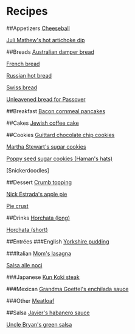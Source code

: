 Recipes
=======

##Appetizers
[Cheeseball](appetizers/cheeseball.md)

[Juli Mathew's hot artichoke dip](appetizers/hot-artichoke-dip.md)

##Breads
[Australian damper bread](bread/australian-damper-bread.md)

[French bread](bread/french-bread.md)

[Russian hot bread](bread/russian-hot-bread.md)

[Swiss bread](bread/swiss-bread.md)

[Unleavened bread for Passover](bread/unleavened-bread-for-passover.md)

##Breakfast
[Bacon cornmeal pancakes](breakfast/bacon-cornmeal-pancakes.md)

##Cakes
[Jewish coffee cake](cake/jewish-coffee-cake.md)

##Cookies
[Guittard chocolate chip cookies](cookies/guittard-chocolate-chip-cookies.md)

[Martha Stewart's sugar cookies](cookies/martha-stewarts-sugar-cookies.md)

[Poppy seed sugar cookies (Haman's hats)](cookies/hamans-hats.md)

[Snickerdoodles]

##Dessert
[Crumb topping](dessert/crumb-topping.md)

[Nick Estrada's apple pie](dessert/nick-apple-pie.md)

[Pie crust](dessert/pie-crust.md)

##Drinks
[Horchata (long)](drinks/horchata-long.md)

[Horchata (short)](drinks/horchata-short.md)

##Entrées
###English
[Yorkshire pudding](entrees/english/yorkshire-pudding.md)

###Italian
[Mom's lasagna](entrees/italian/moms-lasagna.md)

[Salsa alle noci](entrees/italian/salsa-alle-noci.md)

###Japanese
[Kun Koki steak](entrees/japanese/kun-koki-steak.md)

###Mexican
[Grandma Goettel's enchilada sauce](entrees/mexican/grandma-goettels-enchilada-sauce.md)

###Other
[Meatloaf](entrees/meatloaf.md)

##Salsa
[Javier's habanero sauce](salsa/javiers-habanero-sauce.md)

[Uncle Bryan's green salsa](salsa/uncle-bryans-green-salsa.md)
